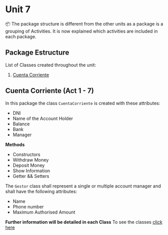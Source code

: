 # Unit 7
📦 The package structure is different from the other units as a package is a grouping of Activities. It is now explained which activities are included in each package.

## Package Estructure
List of Classes created throughout the unit:
1. [Cuenta Corriente](#cuentaCorriente)


<a name="cuentaCorriente"></a>
## Cuenta Corriente (Act 1 - 7)
In this package the class `CuentaCorriente` is created with these attributes: 
- DNI
- Name of the Account Holder
- Balance
- Bank
- Manager

**Methods**
- Constructors
- Withdraw Money
- Deposit Money
- Show Information
- Getter && Setters

The `Gestor` class shall represent a single or multiple account manager and shall have the following attributes:
- Name
- Phone number
- Maximum Authorised Amount

**Further information will be detailed in each Class**
To see the classes [click here](./CuentaCorriente)

